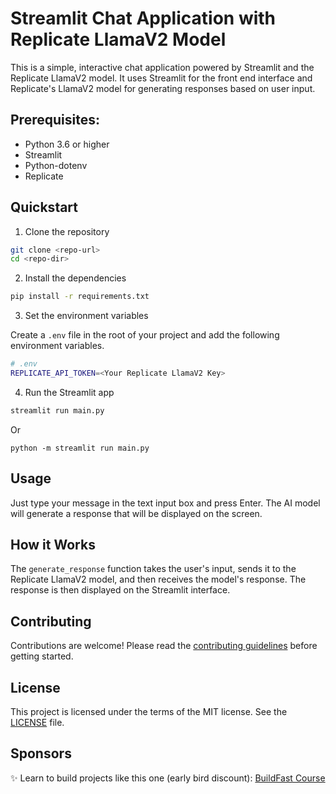 # Streamlit Chat Application with Replicate LlamaV2 Model

This is a simple, interactive chat application powered by Streamlit and the Replicate LlamaV2 model. It uses Streamlit for the front end interface and Replicate's LlamaV2 model for generating responses based on user input.

## Prerequisites:

- Python 3.6 or higher
- Streamlit
- Python-dotenv
- Replicate

## Quickstart

1. Clone the repository

```bash
git clone <repo-url>
cd <repo-dir>
```

2. Install the dependencies 

```bash
pip install -r requirements.txt
```

3. Set the environment variables 

Create a `.env` file in the root of your project and add the following environment variables. 

```bash
# .env
REPLICATE_API_TOKEN=<Your Replicate LlamaV2 Key>
```

4. Run the Streamlit app

```bash
streamlit run main.py
```
Or
```
python -m streamlit run main.py
```

## Usage

Just type your message in the text input box and press Enter. The AI model will generate a response that will be displayed on the screen.

## How it Works

The `generate_response` function takes the user's input, sends it to the Replicate LlamaV2 model, and then receives the model's response. The response is then displayed on the Streamlit interface.

## Contributing

Contributions are welcome! Please read the [contributing guidelines](CONTRIBUTING.md) before getting started.

## License

This project is licensed under the terms of the MIT license. See the [LICENSE](LICENSE.md) file. 

## Sponsors

✨ Learn to build projects like this one (early bird discount): [BuildFast Course](https://www.buildfastcourse.com/)
